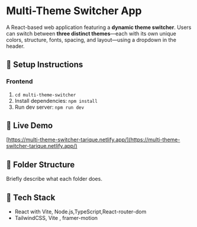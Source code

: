 # Multi-Theme Switcher App 

A React-based web application featuring a **dynamic theme switcher**. Users can switch between **three distinct themes**—each with its own unique colors, structure, fonts, spacing, and layout—using a dropdown in the header.


## 🔧 Setup Instructions

### Frontend
1. `cd multi-theme-switcher`
2. Install dependencies: `npm install`
3. Run dev server: `npm run dev`

## 🚀 Live Demo

[https://multi-theme-switcher-tarique.netlify.app/](https://multi-theme-switcher-tarique.netlify.app/)


## 📁 Folder Structure

Briefly describe what each folder does.

## 📄 Tech Stack

- React with Vite, Node.js,TypeScript,React-router-dom
- TailwindCSS, Vite , framer-motion

